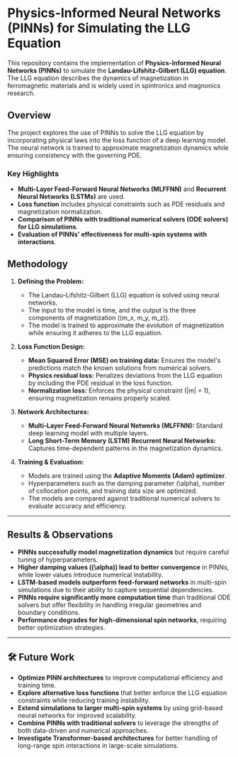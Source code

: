 # Physics-Informed Neural Networks (PINNs) for Simulating the LLG Equation

This repository contains the implementation of **Physics-Informed Neural Networks (PINNs)** to simulate the **Landau-Lifshitz-Gilbert (LLG) equation**. The LLG equation describes the dynamics of magnetization in ferromagnetic materials and is widely used in spintronics and magnonics research.

## Overview
The project explores the use of PINNs to solve the LLG equation by incorporating physical laws into the loss function of a deep learning model. The neural network is trained to approximate magnetization dynamics while ensuring consistency with the governing PDE.

### **Key Highlights**
- **Multi-Layer Feed-Forward Neural Networks (MLFFNN)** and **Recurrent Neural Networks (LSTMs)** are used.
- **Loss function** includes physical constraints such as PDE residuals and magnetization normalization.
- **Comparison of PINNs with traditional numerical solvers (ODE solvers) for LLG simulations**.
- **Evaluation of PINNs' effectiveness for multi-spin systems with interactions**.

## Methodology

1. **Defining the Problem:**  
   - The Landau-Lifshitz-Gilbert (LLG) equation is solved using neural networks.  
   - The input to the model is time, and the output is the three components of magnetization \((m_x, m_y, m_z)\).  
   - The model is trained to approximate the evolution of magnetization while ensuring it adheres to the LLG equation.  

2. **Loss Function Design:**  
   - **Mean Squared Error (MSE) on training data:** Ensures the model's predictions match the known solutions from numerical solvers.  
   - **Physics residual loss:** Penalizes deviations from the LLG equation by including the PDE residual in the loss function.  
   - **Normalization loss:** Enforces the physical constraint \(|m| = 1\), ensuring magnetization remains properly scaled.  

3. **Network Architectures:**  
   - **Multi-Layer Feed-Forward Neural Networks (MLFFNN):** Standard deep learning model with multiple layers.  
   - **Long Short-Term Memory (LSTM) Recurrent Neural Networks:** Captures time-dependent patterns in the magnetization dynamics.  

4. **Training & Evaluation:**  
   - Models are trained using the **Adaptive Moments (Adam) optimizer**.  
   - Hyperparameters such as the damping parameter \(\alpha\), number of collocation points, and training data size are optimized.  
   - The models are compared against traditional numerical solvers to evaluate accuracy and efficiency.  

---

## Results & Observations

- **PINNs successfully model magnetization dynamics** but require careful tuning of hyperparameters.  
- **Higher damping values (\(\alpha\)) lead to better convergence** in PINNs, while lower values introduce numerical instability.  
- **LSTM-based models outperform feed-forward networks** in multi-spin simulations due to their ability to capture sequential dependencies.  
- **PINNs require significantly more computation time** than traditional ODE solvers but offer flexibility in handling irregular geometries and boundary conditions.  
- **Performance degrades for high-dimensional spin networks**, requiring better optimization strategies.  

---

## 🛠 Future Work

- **Optimize PINN architectures** to improve computational efficiency and training time.  
- **Explore alternative loss functions** that better enforce the LLG equation constraints while reducing training instability.  
- **Extend simulations to larger multi-spin systems** by using grid-based neural networks for improved scalability.  
- **Combine PINNs with traditional solvers** to leverage the strengths of both data-driven and numerical approaches.  
- **Investigate Transformer-based architectures** for better handling of long-range spin interactions in large-scale simulations.  
